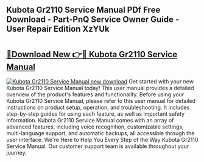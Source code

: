 ## Kubota Gr2110 Service Manual PDf Free Download - Part-PnQ Service Owner Guide - User Repair Edition XzYUk

# <h2><a href="http://bc96926.oget.top/?id=Kubota+Gr2110+Service+Manual">🔗Download New 👉🔴 Kubota Gr2110 Service Manual</a></h2>

[![Kubota Gr2110 Service Manual new download](https://i.imgur.com/5g1atiW.png)](http://bc96926.oget.top/?id=Kubota+Gr2110+Service+Manual)
Get started with your new Kubota Gr2110 Service Manual today! This user manual provides a detailed overview of the product's features and functionality. Before using your Kubota Gr2110 Service Manual, please refer to this user manual for detailed instructions on product setup, operation, and troubleshooting. It includes step-by-step guides for using each feature, as well as important safety information. Kubota Gr2110 Service Manual comes with an array of advanced features, including voice recognition, customizable settings, multi-language support, and automatic backups, all accessible through the user interface. We're Here to Help You Every Step of the Way Kubota Gr2110 Service Manual. Our customer support team is available throughout your journey.
